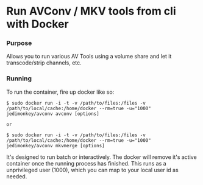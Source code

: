 Run AVConv / MKV tools from cli with Docker
================

### Purpose
Allows you to run various AV Tools using a volume share and let it transcode/strip channels, etc.

### Running
To run the container, fire up docker like so:

	$ sudo docker run -i -t -v /path/to/files:/files -v /path/to/local/cache:/home/docker --rm=true -u="1000" jedimonkey/avconv avconv [options]

	or 

	$ sudo docker run -i -t -v /path/to/files:/files -v /path/to/local/cache:/home/docker --rm=true -u="1000" jedimonkey/avconv mkvmerge [options]

It's designed to run batch or interactively.  The docker will remove it's active container once the running process has finished.
This runs as a unprivileged user (1000), which you can map to your local user id as needed.
